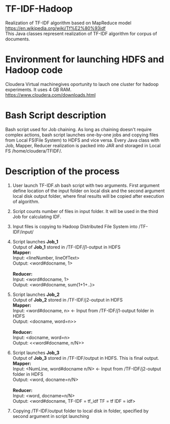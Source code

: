 # TF-IDF-Hadoop
Realization of TF-IDF algorithm based on MapReduce model
https://en.wikipedia.org/wiki/Tf%E2%80%93idf</br>
This Java classes represent realization of TF-IDF algorithm for corpus of documents.
# Environment for launching HDFS and Hadoop code
Cloudera Virtual machinegives oportunity to lauch one cluster for hadoop experiments. It uses 4 GB RAM.</br>
https://www.cloudera.com/downloads.html
# Bash Script description
Bash script used for Job chaining. As long as chaining doesn't require complex actions, bash script launches one-by-one jobs and copying files from Local FS(File System) to HDFS and vice versa. Every Java class with Job, Mapper, Reducer realization is packed into JAR and storaged in Local FS /home/cloudera/TFIDF/.
# Description of the process
1) User launch TF-IDF.sh bash script with two arguments. First argument define location of the input folder on local disk and the second argument local disk output folder, where final results will be copied after execution of algorithm.

2) Script counts number of files in input folder. It will be used in the third Job for calculating IDF.

3) Input files is copying to Hadoop Distributed File System into /TF-IDF/input/

4) Script launches **Job_1**</br>
Output of **Job_1** stored in /TF-IDF/j1-output in HDFS</br>
**Mapper:**</br>
Input: <lineNumber, lineOfText></br>
Output: <word#docname, 1></br>                                                                   
**Reducer:**</br>
Input: <word#docname, 1></br>
Output: <word#docname, sum(1+1+..)></br>

5) Script launches **Job_2**</br>
Output of **Job_2** stored in /TF-IDF/j2-output in HDFS</br>
**Mapper:**</br>
Input: <word#docname, n>  <- Input from /TF-IDF/j1-output folder in HDFS</br>
Output: <docname, word=n>></br>                                                                   
**Reducer:**</br>
Input: <docname, word=n></br>
Output: <<word#docname, n/N>></br>
6) Script launches **Job_3** </br>
Output of **Job_3** stored in /TF-IDF/output in HDFS. This is final output.</br>
**Mapper:**</br>
Input: <NumLine, word#docname n/N> <- Input from /TF-IDF/j2-output folder in HDFS</br>
Output: <word, docname=n/N></br>                                                                   
**Reducer:**</br>
Input: <word, docname=n/N></br>
Output: <word#docname, TF-IDF = tf_idf TF = tf IDF = idf></br>
7) Copying /TF-IDF/output folder to local disk in folder, specified by second argument in script launching</br>  
